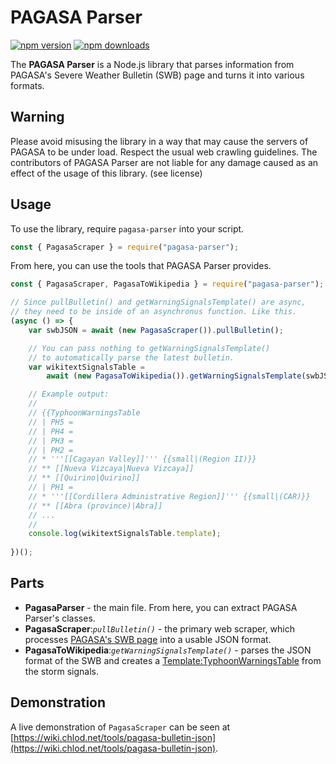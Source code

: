 # PAGASA Parser
[![npm version](https://img.shields.io/npm/v/pagasa-parser.svg?style=flat-square)](https://www.npmjs.org/package/pagasa-parser)
[![npm downloads](https://img.shields.io/npm/dm/pagasa-parser.svg?style=flat-square)](http://npm-stat.com/charts.html?package=pagasa-parser)

The **PAGASA Parser** is a Node.js library that parses information from PAGASA's Severe Weather Bulletin (SWB) page and turns it into various formats.

## Warning
Please avoid misusing the library in a way that may cause the servers of PAGASA to be under load. Respect the usual web crawling guidelines. The contributors of PAGASA Parser are not liable for any damage caused as an effect of the usage of this library. (see license)

## Usage

To use the library, require `pagasa-parser` into your script.
```js
const { PagasaScraper } = require("pagasa-parser");
```

From here, you can use the tools that PAGASA Parser provides.

```js
const { PagasaScraper, PagasaToWikipedia } = require("pagasa-parser");

// Since pullBulletin() and getWarningSignalsTemplate() are async,
// they need to be inside of an asynchronus function. Like this.
(async () => {
    var swbJSON = await (new PagasaScraper()).pullBulletin();

    // You can pass nothing to getWarningSignalsTemplate()
    // to automatically parse the latest bulletin.
    var wikitextSignalsTable =
        await (new PagasaToWikipedia()).getWarningSignalsTemplate(swbJSON);

    // Example output:
    //
    // {{TyphoonWarningsTable
    // | PH5 =
    // | PH4 =
    // | PH3 =
    // | PH2 =
    // * '''[[Cagayan Valley]]''' {{small|(Region II)}}
    // ** [[Nueva Vizcaya|Nueva Vizcaya]]
    // ** [[Quirino|Quirino]]
    // | PH1 = 
    // * '''[[Cordillera Administrative Region]]''' {{small|(CAR)}}
    // ** [[Abra (province)|Abra]]
    // ...
    //
    console.log(wikitextSignalsTable.template);
    
})();
```

## Parts
* **PagasaParser** - the main file. From here, you can extract PAGASA Parser's classes.
* **PagasaScraper**:*`pullBulletin()`* - the primary web scraper, which processes [PAGASA's SWB page](http://bagong.pagasa.dost.gov.ph/tropical-cyclone/severe-weather-bulletin/2) into a usable JSON format.
* **PagasaToWikipedia**:*`getWarningSignalsTemplate()`* - parses the JSON format of the SWB and creates a [Template:TyphoonWarningsTable](https://en.wikipedia.org/wiki/Template:TyphoonWarningsTable) from the storm signals.

## Demonstration
A live demonstration of `PagasaScraper` can be seen at [https://wiki.chlod.net/tools/pagasa-bulletin-json](https://wiki.chlod.net/tools/pagasa-bulletin-json).